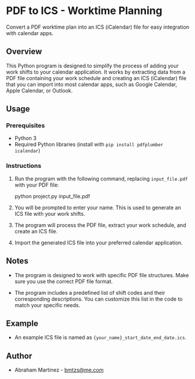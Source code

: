 # PDF to ICS - Worktime Planning

Convert a PDF worktime plan into an ICS (iCalendar) file for easy integration with calendar apps.

## Overview

This Python program is designed to simplify the process of adding your work shifts to your calendar application. It works by extracting data from a PDF file containing your work schedule and creating an ICS (iCalendar) file that you can import into most calendar apps, such as Google Calendar, Apple Calendar, or Outlook.

## Usage

### Prerequisites

- Python 3
- Required Python libraries (install with `pip install pdfplumber icalendar`)

### Instructions

1. Run the program with the following command, replacing `input_file.pdf` with your PDF file:

    python project.py input_file.pdf

2. You will be prompted to enter your name. This is used to generate an ICS file with your work shifts.

3. The program will process the PDF file, extract your work schedule, and create an ICS file.

4. Import the generated ICS file into your preferred calendar application.

## Notes

- The program is designed to work with specific PDF file structures. Make sure you use the correct PDF file format.

- The program includes a predefined list of shift codes and their corresponding descriptions. You can customize this list in the code to match your specific needs.

## Example

- An example ICS file is named as `{your_name}_start_date_end_date.ics`.

## Author

- Abraham Martinez - bmtzs@me.com

